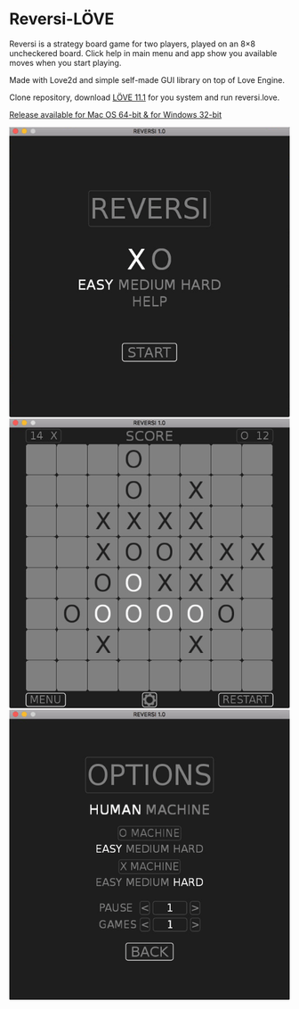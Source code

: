 # Reversi-LÖVE

Reversi is a strategy board game for two players, played on an 8×8 uncheckered board. Click help in main menu and app show you available moves when you start playing.

Made with Love2d and simple self-made GUI library on top of Love Engine.

Clone repository, download [LÖVE 11.1](https://love2d.org) for you system and run reversi.love.

[Release available for Mac OS 64-bit & for Windows 32-bit](https://github.com/schwarzbox/Reversi-Love2d/releases)

![Screenshot](screenshot/screenshot1.png)
![Screenshot](screenshot/screenshot2.png)
![Screenshot](screenshot/screenshot3.png)
